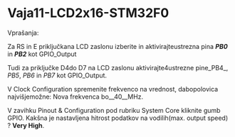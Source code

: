 # Vaja11-LCD2x16-STM32F0

Vprašanja:

Za RS in E priključkana LCD zaslonu izberite in aktivirajteustrezna pina ___PB0___ in ___PB2___ kot GPIO_Output

Tudi za priključke D4do D7 na LCD zaslonu aktivirajte4ustrezne pine_PB4_, _PB5_, _PB6_ in _PB7_ kot GPIO_Output. 

V Clock Configuration spremenite frekvenco na vrednost, dabopolovica najvišjemožne: Nova frekvenca bo__40__MHz.

V  zavihku Pinout  & Configuration pod  rubriku System  Core kliknite  gumb GPIO. Kakšna je nastavljena hitrost podatkov na vodilih(max. output speed) ? __Very High__.
